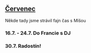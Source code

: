 
## [Červenec](2020.md)   

Někde tady jsme strávil fajn čas s Míšou<br>

### 16.7. - 24.7. Do Francie s DJ


### 30.7. Radostín!

